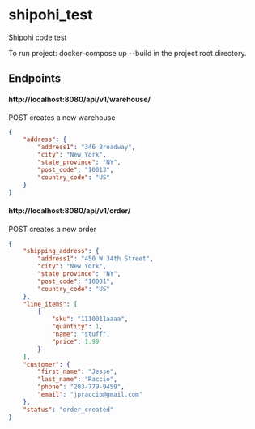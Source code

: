 # shipohi_test
Shipohi code test

To run project: docker-compose up --build in the project root directory.

## Endpoints

#### http://localhost:8080/api/v1/warehouse/

POST creates a new warehouse
```json 
{
	"address": {
		"address1": "346 Broadway",
		"city": "New York",
		"state_province": "NY",
		"post_code": "10013",
		"country_code": "US"
	}	
}
```

#### http://localhost:8080/api/v1/order/
POST creates a new order
```json
{
	"shipping_address": {
		"address1": "450 W 34th Street",
		"city": "New York",
		"state_province": "NY",
		"post_code": "10001",
		"country_code": "US"
	},
	"line_items": [
		{
			"sku": "1110011aaaa",
			"quantity": 1,
			"name": "stuff",
			"price": 1.99
		}
	],
	"customer": {
		"first_name": "Jesse",
		"last_name": "Raccio",
		"phone": "203-779-9459",
		"email": "jpraccio@gmail.com"
	},
	"status": "order_created"
}
```
